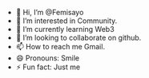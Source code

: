 - 👋 Hi, I’m @Femisayo
- 👀 I’m interested in Community.
- 🌱 I’m currently learning Web3
- 💞️ I’m looking to collaborate on github.
- 📫 How to reach me Gmail.
- 😄 Pronouns: Smile
- ⚡ Fun fact: Just me

<!---
Femisayo/Femisayo is a ✨ special ✨ repository because its `README.md` (this file) appears on your GitHub profile.
You can click the Preview link to take a look at your changes.
--->
